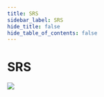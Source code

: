 ```yaml
---
title: SRS
sidebar_label: SRS
hide_title: false
hide_table_of_contents: false
---
```


# SRS

![](https://ossrs.net/gif/v1/sls.gif?site=ossrs.io&path=/lts/tutorial/en/v5/srs-open-source)


